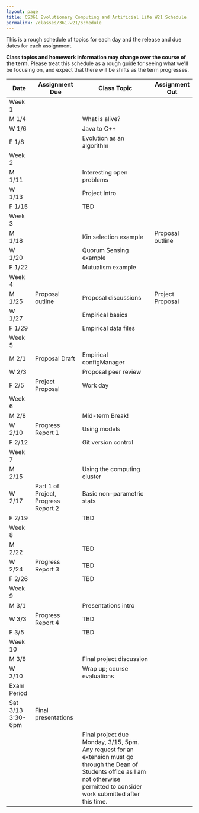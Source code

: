 ```yaml
---
layout: page
title: CS361 Evolutionary Computing and Artificial Life W21 Schedule
permalink: /classes/361-w21/schedule
---
```


This is a rough schedule of topics for each day and the release and due dates for each assignment.

**Class topics and homework information may change over the course of the term.** Please treat this schedule as a rough guide for seeing what we'll be focusing on, and expect that there will be shifts as the term progresses.

| Date	| Assignment Due	| Class Topic |	Assignment Out |
| ------- | --------------- | ------------- | -------------- |
| Week 1 | |  | |
| M 1/4 | | What is alive? |  |
| W 1/6 | |	Java to C++ |	|
| F 1/8 |		| Evolution as an algorithm |	 |
| Week 2 | |  | |
| M 1/11 |		| Interesting open problems |  |
| W 1/13 |	|	Project Intro	| |
| F 1/15 | |	TBD	|  |
| Week 3 | |  | |
| M 1/18 | | Kin selection example	| Proposal outline |
| W 1/20 |	|	Quorum Sensing example | |
| F 1/22 |  | Mutualism example | |
| Week 4 | | | |
| M 1/25 | Proposal outline |	Proposal discussions | Project Proposal|
| W 1/27 |	| Empirical	basics |  |
| F 1/29 | | Empirical data files	| |
| Week 5 | |  | |
| M 2/1 | Proposal Draft |	Empirical configManager	| |
| W 2/3 |		| Proposal peer review	|  |
| F 2/5 | Project Proposal |	Work day	| |
| Week 6 | |  | |
| M 2/8	| |	Mid-term Break!	| |
| W 2/10 | Progress Report 1 |	Using models | |
| F 2/12 |	| Git version control 	|  |
| Week 7 | |  | |
| M 2/15 | | Using the computing cluster	| |
| W 2/17 | Part 1 of Project, Progress Report 2 |	Basic non-parametric stats	 | |
| F 2/19 | |	TBD	|  |
| Week 8 | |  | |
| M 2/22 |  |		TBD	| |
| W 2/24 | Progress Report 3 |	TBD	 | |	
| F 2/26 | 	|  TBD |	|
| Week 9 | |  | |
| M 3/1 | |		Presentations intro	| |	
| W 3/3 | Progress Report 4 |	TBD | |
| F 3/5 |  |	TBD |	 |
| Week 10 | | | |
| M 3/8	| |  Final project discussion | |
| W 3/10 | | Wrap up; course evaluations	| |
| Exam Period | | | |
| Sat 3/13 3:30-6pm | Final presentations | | |
| | | Final project due Monday, 3/15, 5pm. Any request for an extension must go through the Dean of Students office as I am not otherwise permitted to consider work submitted after this time. | |